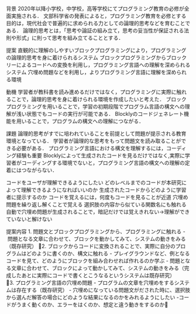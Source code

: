 背景
2020年以降小学校，中学校，高等学校にてプログラミング教育の必修が全面実施される．
文部科学省の発表によると，プログラミング教育を必修とする目的は，現代社会で普遍的に求められる力としての論理的思考などを育むことである．
論理的思考とは，「思考や論証の組み立て，思考の妥当性が保証される法則や形式」に則って思考を組み立てることとする．

提案
直観的に理解のしやすいブロックプログラミングにより，プログラミングの論理的思考を身に着けられるシステム
ブロックプログラミングからブロックリーによるコードへの変換を利用し，プログラミング言語への理解を深められるシステム
穴埋め問題などを利用し，よりプログラミング言語に理解を深められる環境


動機
学習者が教科書を読み進めるだけではなく，プログラミングに実際に触れることで，論理的思考を身に着けられる環境を作成したいと考えた．
ブロックプログラミングを用いることで，学習の初期段階でプログラム言語の構文への理解が浅い状態でもコードの実行が可能である．
Blocklyのコードジェネレート機能を用いることで，プログラムの構文への理解につながる．


課題
論理的思考がすでに培われていることを前提として問題が提示される教育環境となっている．
学習者が論理的な思考をもって問題文を読み取ることができる必要がある．
プログラミング言語における構文を理解するには，コーディング経験も重要
Blocklyによって生成されたコードを見るだけではなく,実際に学習者がコーディングする環境でないと，プログラミング言語の構文への理解の定着にはつながらない．

コードをユーザが理解できるようにしたい
どのレベルまでのコードが本研究によって理解できるようになればいいのか
生成されたコードからどのように学習者に提示するのか
コードを覚えるには，何度もコードを見ることが近道
穴埋め問題を繰り返し解くことで覚える
選択肢の内容から似ている関数名にも触れる
自動で穴埋め問題が生成されることで，暗記だけでは覚えきれない→理解ができていないと解けない


提案内容
1. 問題文とブロックプログラミングから、プログラミングに触れる
- 問題となる文章に合わせて、ブロックを動かしてみて、システムの動きをみる（既存研究）
2. ブロックからコードに変換されることで、実際に自分のプログラムはどのように書くのか、構文に触れる
- プレイグラウンドなど、例となるコードを見て、どのようにブロックを組み合わせれば作れるのか学ぶ
- 問題となる文章に合わせて、ブロックによって動かしてみて、システムの動きをみる（完成したあとに実際にコードで書くとこうなるというシステムは既存研究）
3. プログラミング言語の穴埋め問題
- プログラムの文章を穴埋めをするシステムは存在する（既存研究）
- 穴埋めになっている問題文がだされた時に、選択肢から選んだ解答の場合にどのような結果になるのかをみれるようにしたい
-コードがうまく動くのか、エラーをはくのか、想定と違う動きをするのか



